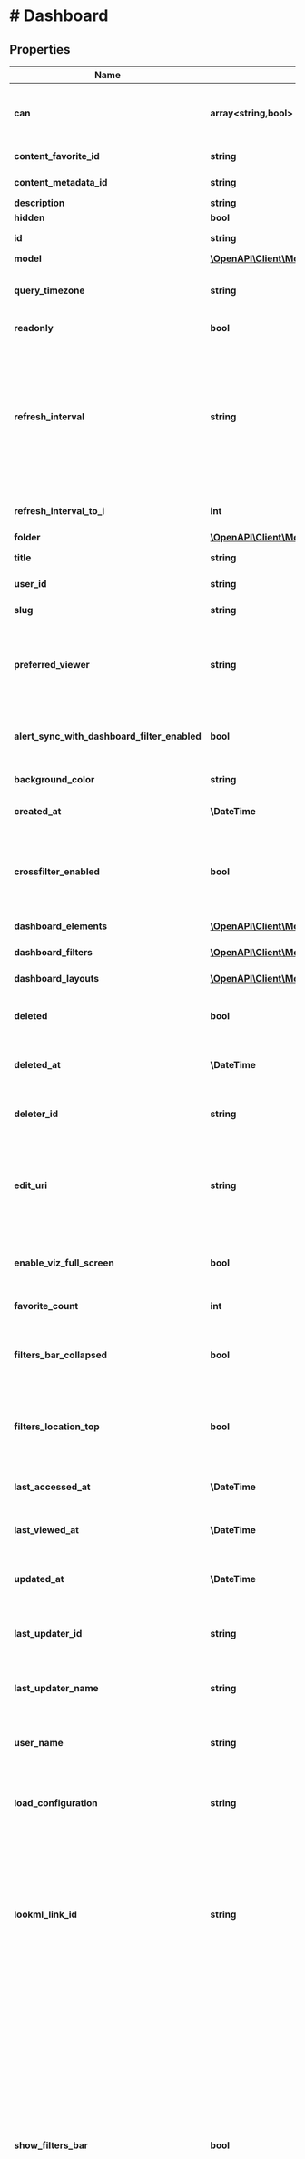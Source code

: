 # # Dashboard

## Properties

Name | Type | Description | Notes
------------ | ------------- | ------------- | -------------
**can** | **array<string,bool>** | Operations the current user is able to perform on this object | [optional] [readonly]
**content_favorite_id** | **string** | Content Favorite Id | [optional] [readonly]
**content_metadata_id** | **string** | Id of content metadata | [optional] [readonly]
**description** | **string** | Description | [optional]
**hidden** | **bool** | Is Hidden | [optional]
**id** | **string** | Unique Id | [optional] [readonly]
**model** | [**\OpenAPI\Client\Model\LookModel**](LookModel.md) |  | [optional]
**query_timezone** | **string** | Timezone in which the Dashboard will run by default. | [optional]
**readonly** | **bool** | Is Read-only | [optional] [readonly]
**refresh_interval** | **string** | Refresh Interval, as a time duration phrase like \&quot;2 hours 30 minutes\&quot;. A number with no time units will be interpreted as whole seconds. | [optional]
**refresh_interval_to_i** | **int** | Refresh Interval in milliseconds | [optional] [readonly]
**folder** | [**\OpenAPI\Client\Model\FolderBase**](FolderBase.md) |  | [optional]
**title** | **string** | Dashboard Title | [optional]
**user_id** | **string** | Id of User | [optional] [readonly]
**slug** | **string** | Content Metadata Slug | [optional]
**preferred_viewer** | **string** | The preferred route for viewing this dashboard (ie: dashboards or dashboards-next) | [optional]
**alert_sync_with_dashboard_filter_enabled** | **bool** | Enables alerts to keep in sync with dashboard filter changes | [optional]
**background_color** | **string** | Background color | [optional]
**created_at** | **\DateTime** | Time that the Dashboard was created. | [optional] [readonly]
**crossfilter_enabled** | **bool** | Enables crossfiltering in dashboards - only available in dashboards-next (beta) | [optional]
**dashboard_elements** | [**\OpenAPI\Client\Model\DashboardElement[]**](DashboardElement.md) | Elements | [optional] [readonly]
**dashboard_filters** | [**\OpenAPI\Client\Model\DashboardFilter[]**](DashboardFilter.md) | Filters | [optional] [readonly]
**dashboard_layouts** | [**\OpenAPI\Client\Model\DashboardLayout[]**](DashboardLayout.md) | Layouts | [optional] [readonly]
**deleted** | **bool** | Whether or not a dashboard is &#39;soft&#39; deleted. | [optional]
**deleted_at** | **\DateTime** | Time that the Dashboard was &#39;soft&#39; deleted. | [optional] [readonly]
**deleter_id** | **string** | Id of User that &#39;soft&#39; deleted the dashboard. | [optional] [readonly]
**edit_uri** | **string** | Relative path of URI of LookML file to edit the dashboard (LookML dashboard only). | [optional] [readonly]
**enable_viz_full_screen** | **bool** | Allow visualizations to be viewed in full screen mode | [optional]
**favorite_count** | **int** | Number of times favorited | [optional] [readonly]
**filters_bar_collapsed** | **bool** | Sets the default state of the filters bar to collapsed or open | [optional]
**filters_location_top** | **bool** | Sets the default state of the filters location to top(true) or right(false) | [optional]
**last_accessed_at** | **\DateTime** | Time the dashboard was last accessed | [optional] [readonly]
**last_viewed_at** | **\DateTime** | Time last viewed in the Looker web UI | [optional] [readonly]
**updated_at** | **\DateTime** | Time that the Dashboard was most recently updated. | [optional] [readonly]
**last_updater_id** | **string** | Id of User that most recently updated the dashboard. | [optional] [readonly]
**last_updater_name** | **string** | Name of User that most recently updated the dashboard. | [optional] [readonly]
**user_name** | **string** | Name of User that created the dashboard. | [optional] [readonly]
**load_configuration** | **string** | configuration option that governs how dashboard loading will happen. | [optional]
**lookml_link_id** | **string** | Links this dashboard to a particular LookML dashboard such that calling a **sync** operation on that LookML dashboard will update this dashboard to match. | [optional]
**show_filters_bar** | **bool** | Show filters bar.  **Security Note:** This property only affects the *cosmetic* appearance of the dashboard, not a user&#39;s ability to access data. Hiding the filters bar does **NOT** prevent users from changing filters by other means. For information on how to set up secure data access control policies, see [Control User Access to Data](https://cloud.google.com/looker/docs/r/api/control-access) | [optional]
**show_title** | **bool** | Show title | [optional]
**folder_id** | **string** | Id of folder | [optional]
**text_tile_text_color** | **string** | Color of text on text tiles | [optional]
**tile_background_color** | **string** | Tile background color | [optional]
**tile_text_color** | **string** | Tile text color | [optional]
**title_color** | **string** | Title color | [optional]
**view_count** | **int** | Number of times viewed in the Looker web UI | [optional] [readonly]
**appearance** | [**\OpenAPI\Client\Model\DashboardAppearance**](DashboardAppearance.md) |  | [optional]
**url** | **string** | Relative URL of the dashboard | [optional] [readonly]

[[Back to Model list]](../../README.md#models) [[Back to API list]](../../README.md#endpoints) [[Back to README]](../../README.md)
